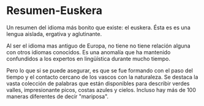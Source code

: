# Resumen-Euskera

Un resumen del idioma más bonito que existe: el euskera. Ésta es es una lengua aislada, ergativa y aglutinante.

Al ser el idioma mas antiguo de Europa, no tiene no tiene relación alguna con otros idiomas conocidos. Es una anomalía que ha mantenido confundidos a los expertos en lingüística durante mucho tiempo.

Pero lo que si se puede asegurar, es que se fue formando con el paso del tiempo y el contacto cercano de los vascos con la naturaleza. Se destaca la vasta colección de palabras que están disponibles para describir verdes valles, impresionante picos, costas azules y cielos. Incluso hay más de 100 maneras diferentes de decir "mariposa".
